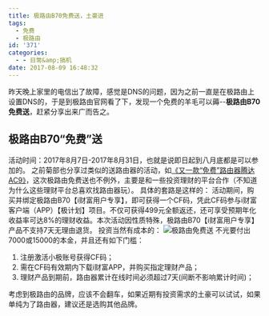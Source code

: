 ```yaml
---
title: 极路由B70免费送，土豪进
tags:
  - 免费
  - 极路由
id: '371'
categories:
  - - 日常&amp;搞机
date: 2017-08-09 16:48:32
---
```


昨天晚上家里的电信出了故障，感觉是DNS的问题，因为之前一直是在极路由上设置DNS的，于是到极路由官网看了下，发现一个免费的羊毛可以薅--**极路由B70免费送**，赶紧分享出来广而告之。

## 极路由B70“免费”送

活动时间：2017年8月7日-2017年8月31日，也就是说即日起到八月底都是可以参加的。 之前菊部也分享过类似的送路由器的活动，如[《又一款“免费”路由器腾达 AC9》](https://www.jubuzz.com/share/161.html)，这次极路由免费送也不例外，主要是和一些投资理财的平台合作（不知道为什么这些理财平台总喜欢找路由器玩）。 具体的套路是这样的： 活动期间，购买并绑定极路由B70【i财富用户专享】，即可获得一个CF码，凭此CF码参与i财富客户端（APP）【极计划】项目。不仅可获得499元全额返还，还可享受预期年化收益率可达8%的理财收益。本次活动因性质特殊，极路由B70【i财富用户专享】产品不支持7天无理由退货。 投资当然有成本的： ![极路由免费送](https://i.loli.net/2017/08/09/598abe703a208.jpg) 不光要付出7000或15000的本金，并且还有如下门槛：

1.  注册激活小极账号获得CF码；
2.  需在CF码有效期内下载i财富APP，并购买指定理财产品；
3.  理财产品到期前，路由器累计在线时间必须超过7天(间断不影响累计时间)；

考虑到极路由的品牌，应该不会翻车，如果近期有投资需求的土豪可以试试，如果单纯为了路由器，建议还是选购其他品牌。